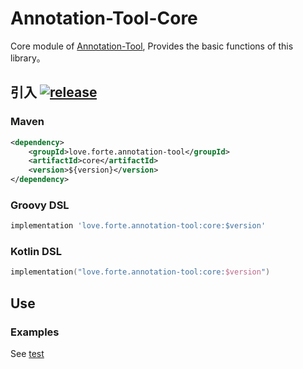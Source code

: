 # Annotation-Tool-Core

Core module of [Annotation-Tool](..), Provides the basic functions of this library。

<h2>
引入
<a href="https://repo1.maven.org/maven2/love/forte/annotation-tool/core" target="_blank">
      <img alt="release" src="https://img.shields.io/nexus/r/love.forte.annotation-tool/core?label=repo1-lastVersion&server=https%3A%2F%2Foss.sonatype.org" />
    </a>
</h2>


### Maven
```xml
<dependency>
    <groupId>love.forte.annotation-tool</groupId>
    <artifactId>core</artifactId>
    <version>${version}</version>
</dependency>
```

### Groovy DSL
```groovy
implementation 'love.forte.annotation-tool:core:$version'
```

### Kotlin DSL
```kotlin
implementation("love.forte.annotation-tool:core:$version")
```

## Use
### Examples
See [test](src/test)